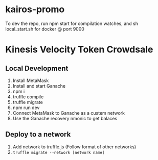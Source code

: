 # kairos-promo

To dev the repo, run npm start for compilation watches, and sh local_start.sh for docker @ port 9000

# Kinesis Velocity Token Crowdsale

## Local Development

1. Install MetaMask
2. Install and start Ganache
3. npm i
4. truffle compile
5. truffle migrate
6. npm run dev
7. Connect MetaMask to Ganache as a custem network
8. Use the Ganache recovery nmonic to get balaces

## Deploy to a network
  
1. Add network to truffle.js (Follow format of other networks)
2. `truffle migrate --network [network name]`
